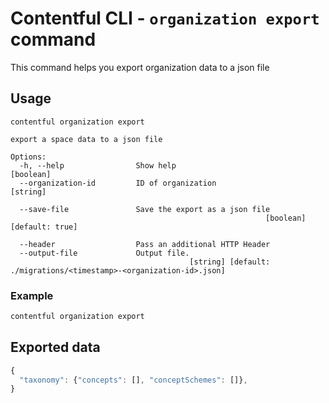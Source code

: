 # Contentful CLI - `organization export` command

This command helps you export organization data to a json file

## Usage

```
contentful organization export

export a space data to a json file

Options:
  -h, --help                Show help                                    [boolean]
  --organization-id         ID of organization                             [string]

  --save-file               Save the export as a json file
                                                         [boolean] [default: true]

  --header                  Pass an additional HTTP Header
  --output-file             Output file.
                                        [string] [default: ./migrations/<timestamp>-<organization-id>.json]
```

### Example

```sh
contentful organization export
```

## Exported data

```js
{
  "taxonomy": {"concepts": [], "conceptSchemes": []},
}
```
